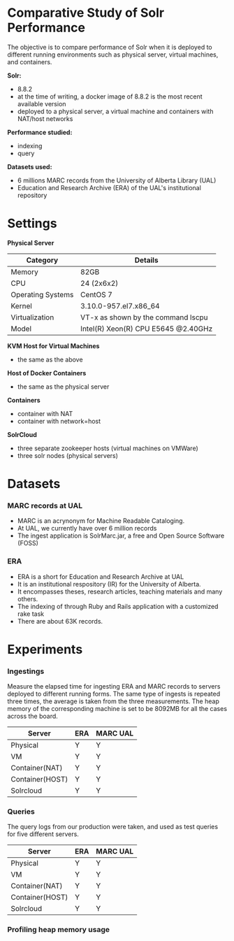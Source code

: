 # Comparative Study of Solr Performance

The objective is to compare performance of Solr when it is deployed to different running environments such as
physical server, virtual machines, and containers. 

**Solr:** 

   - 8.8.2
   - at the time of writing, a docker image of 8.8.2 is the most recent available version
   - deployed to a physical server, a virtual machine and containers with NAT/host networks

**Performance studied:**
   - indexing 
   - query

**Datasets used:**
  - 6 millions MARC records from the University of Alberta Library (UAL)
  - Education and Research Archive (ERA) of the UAL's institutional repository
  

    
 # Settings
 
**Physical Server**

  | Category | Details |
  |---|---|
  | Memory | 82GB |
  | CPU    | 24 (2x6x2)   |
  | Operating Systems | CentOS 7 |
  | Kernel | 3.10.0-957.el7.x86_64 |
  | Virtualization | VT-x as shown by the command lscpu|
  | Model|Intel(R) Xeon(R) CPU E5645 @2.40GHz|
 
 **KVM Host for Virtual Machines**
 - the same as the above

 **Host of Docker Containers**
 - the same as the physical server

**Containers**
 - container with NAT
 - container with network=host

 **SolrCloud**
 - three separate zookeeper hosts (virtual machines on VMWare)
 - three solr nodes (physical servers)
 
# Datasets

### MARC records at UAL

- MARC is an acrynonym for Machine Readable Cataloging.
- At UAL, we currently have over 6 million records
- The ingest application is SolrMarc.jar, a free and Open Source Software (FOSS)

### ERA 
- ERA is a short for Education and Research Archive at UAL
- It is an institutional respository (IR) for the University of Alberta.
- It encompasses theses, research articles, teaching materials and many others.
- The indexing of through Ruby and Rails application with a customized rake task
- There are about 63K records.

# Experiments

### Ingestings

Measure the elapsed time for ingesting ERA and MARC records to servers deployed to different
running forms. The same type of ingests is repeated three times, the average is taken from
the three measurements. The heap memory of the corresponding machine is set to be 8092MB for
all the cases across the board. 

| Server | ERA  | MARC UAL |
|---|---|---|
| Physical|Y|Y|
| VM|Y|Y|
| Container(NAT)|Y|Y|
| Container(HOST)|Y|Y|
| Solrcloud|Y|Y|

### Queries

The query logs from our production were taken, and used as test queries for five different servers.


| Server | ERA  | MARC UAL |
|---|---|---|
| Physical|Y|Y|
| VM|Y|Y|
| Container(NAT)|Y|Y|
| Container(HOST)|Y|Y|
| Solrcloud|Y|Y|

### Profiling heap memory usage




